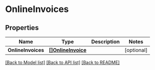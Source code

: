 # OnlineInvoices

## Properties

Name | Type | Description | Notes
------------ | ------------- | ------------- | -------------
**OnlineInvoices** | [**[]OnlineInvoice**](OnlineInvoice.md) |  | [optional] 

[[Back to Model list]](../README.md#documentation-for-models) [[Back to API list]](../README.md#documentation-for-api-endpoints) [[Back to README]](../README.md)


